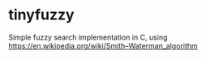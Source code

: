 # tinyfuzzy
Simple fuzzy search implementation in C, using https://en.wikipedia.org/wiki/Smith–Waterman_algorithm
